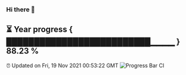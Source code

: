 ### Hi there 👋
⏳ Year progress { ██████████████████████████▁▁▁▁ } 88.23 %
---
⏰ Updated on Fri, 19 Nov 2021 00:53:22 GMT
![Progress Bar CI](https://github.com/liununu/liununu/workflows/Progress%20Bar%20CI/badge.svg)
